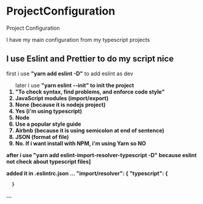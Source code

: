 # ProjectConfiguration
Project Configuration

I have my main configuration from my typescript projects

## I use Eslint and Prettier to do my script nice
 
 first i use <b>"yarn add eslint -D"</b> to add eslint as dev
<ol> 
  later i use <b>"yarn eslint --init" to init the project
  <li>"To check syntax, find problems, and enforce code style"</li>
  <li>JavaScript modules (import/export)</li>
  <li>None (because it is nodejs project)</li>
  <li>Yes (i'm using typescript)</li>
  <li>Node</li>
  <li>Use a popular style guide</li>
  <li>Airbnb (because it is using semicolon at end of sentence)</li>
  <li>JSON (format of file)</li>
  <li>No. If i want install with NPM, i'm using Yarn so NO</li>
</ol>

after i use <b>"yarn add eslint-import-resolver-typescript -D"</b> because eslint not check about typescript files]

added it in .eslintrc.json
...
"import/resolver": {
      "typescript": {

      }
...
